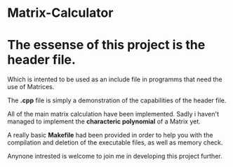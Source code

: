 # Matrix-Calculator

# The essense of this project is the header file.
Which is intented to be used as an include file in programms that need the use of Matrices.

The __.cpp__ file is simply a demonstration of the capabilities of the header file.

All of the main matrix calculation have been implemented.
Sadly i haven't managed to implement the __characteric polynomial__ of a Matrix yet.

A really basic __Makefile__ had been provided in order to help you with the compilation and deletion of the executable files, as well as memory check.

Anynone intrested is welcome to join me in developing this project further.